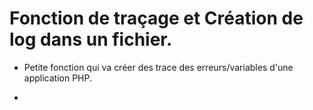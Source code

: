 # Fonction de traçage et Création de log dans un fichier.

- Petite fonction qui va créer des trace des erreurs/variables d'une application PHP.

- 

